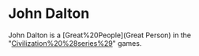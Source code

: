 # John Dalton

John Dalton is a [Great%20People](Great Person) in the "[Civilization%20%28series%29](Civilization)" games.
